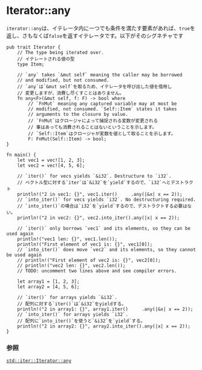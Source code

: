 # Iterator::any

<!--
`Iterator::any` is a function which when passed an iterator, will return
`true` if any element satisfies the predicate. Otherwise `false`. Its
signature:
-->
`iterator::any`は、イテレータ内に一つでも条件を満たす要素があれば、`true`を返し、さもなくば`false`を返すイテレータです。以下がそのシグネチャです

```rust,ignore
pub trait Iterator {
    // The type being iterated over.
    // イテレートされる値の型
    type Item;

    // `any` takes `&mut self` meaning the caller may be borrowed
    // and modified, but not consumed.
    // `any`は`&mut self`を取るため、イテレータを呼び出した値を借用し
    // 変更しますが、消費し尽くすことはありません。
    fn any<F>(&mut self, f: F) -> bool where
        // `FnMut` meaning any captured variable may at most be
        // modified, not consumed. `Self::Item` states it takes
        // arguments to the closure by value.
        // `FnMut`はクロージャによって捕捉される変数が変更される
        // 事はあっても消費されることはないということを示します。
        // `Self::Item`はクロージャが変数を値として取ることを示します。
        F: FnMut(Self::Item) -> bool;
}
```

```rust,editable
fn main() {
    let vec1 = vec![1, 2, 3];
    let vec2 = vec![4, 5, 6];

    // `iter()` for vecs yields `&i32`. Destructure to `i32`.
    // ベクトル型に対する`iter`は`&i32`を`yield`するので、`i32`へとデストラクト
    println!("2 in vec1: {}", vec1.iter()     .any(|&x| x == 2));
    // `into_iter()` for vecs yields `i32`. No destructuring required.
    // `into_iter()`の場合は`i32`を`yield`するので、デストラクトする必要はない。
    println!("2 in vec2: {}", vec2.into_iter().any(|x| x == 2));

    // `iter()` only borrows `vec1` and its elements, so they can be used again
    println!("vec1 len: {}", vec1.len());
    println!("First element of vec1 is: {}", vec1[0]);
    // `into_iter()` does move `vec2` and its elements, so they cannot be used again
    // println!("First element of vec2 is: {}", vec2[0]);
    // println!("vec2 len: {}", vec2.len());
    // TODO: uncomment two lines above and see compiler errors.

    let array1 = [1, 2, 3];
    let array2 = [4, 5, 6];

    // `iter()` for arrays yields `&i32`.
    // 配列に対する`iter()`は`&i32`をyieldする。
    println!("2 in array1: {}", array1.iter()     .any(|&x| x == 2));
    // `into_iter()` for arrays yields `i32`.
    // 配列に`into_iter()`を使うと`&i32`を`yield`する。
    println!("2 in array2: {}", array2.into_iter().any(|x| x == 2));
}
```

<!--
### See also:
-->
### 参照

[`std::iter::Iterator::any`][any]

[any]: https://doc.rust-lang.org/std/iter/trait.Iterator.html#method.any
